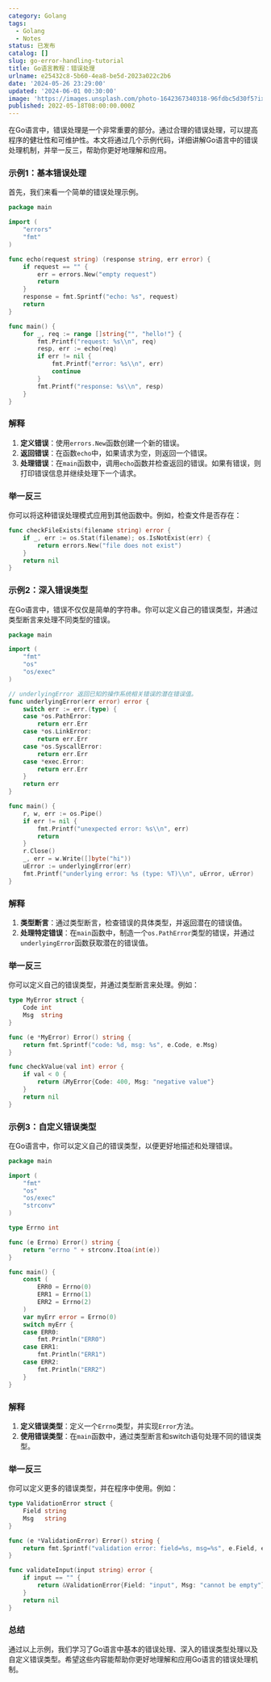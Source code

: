 ```yaml
---
category: Golang
tags:
  - Golang
  - Notes
status: 已发布
catalog: []
slug: go-error-handling-tutorial
title: Go语言教程：错误处理
urlname: e25432c8-5b60-4ea8-be5d-2023a022c2b6
date: '2024-05-26 23:29:00'
updated: '2024-06-01 00:30:00'
image: 'https://images.unsplash.com/photo-1642367340318-96fdbc5d30f5?ixlib=rb-4.0.3&q=85&fm=jpg&crop=entropy&cs=srgb'
published: 2022-05-18T08:00:00.000Z
---
```


在Go语言中，错误处理是一个非常重要的部分。通过合理的错误处理，可以提高程序的健壮性和可维护性。本文将通过几个示例代码，详细讲解Go语言中的错误处理机制，并举一反三，帮助你更好地理解和应用。


### 示例1：基本错误处理


首先，我们来看一个简单的错误处理示例。


```go
package main

import (
	"errors"
	"fmt"
)

func echo(request string) (response string, err error) {
	if request == "" {
		err = errors.New("empty request")
		return
	}
	response = fmt.Sprintf("echo: %s", request)
	return
}

func main() {
	for _, req := range []string{"", "hello!"} {
		fmt.Printf("request: %s\\n", req)
		resp, err := echo(req)
		if err != nil {
			fmt.Printf("error: %s\\n", err)
			continue
		}
		fmt.Printf("response: %s\\n", resp)
	}
}

```


### 解释

1. **定义错误**：使用`errors.New`函数创建一个新的错误。
2. **返回错误**：在函数`echo`中，如果请求为空，则返回一个错误。
3. **处理错误**：在`main`函数中，调用`echo`函数并检查返回的错误。如果有错误，则打印错误信息并继续处理下一个请求。

### 举一反三


你可以将这种错误处理模式应用到其他函数中。例如，检查文件是否存在：


```go
func checkFileExists(filename string) error {
	if _, err := os.Stat(filename); os.IsNotExist(err) {
		return errors.New("file does not exist")
	}
	return nil
}

```


### 示例2：深入错误类型


在Go语言中，错误不仅仅是简单的字符串。你可以定义自己的错误类型，并通过类型断言来处理不同类型的错误。


```go
package main

import (
	"fmt"
	"os"
	"os/exec"
)

// underlyingError 返回已知的操作系统相关错误的潜在错误值。
func underlyingError(err error) error {
	switch err := err.(type) {
	case *os.PathError:
		return err.Err
	case *os.LinkError:
		return err.Err
	case *os.SyscallError:
		return err.Err
	case *exec.Error:
		return err.Err
	}
	return err
}

func main() {
	r, w, err := os.Pipe()
	if err != nil {
		fmt.Printf("unexpected error: %s\\n", err)
		return
	}
	r.Close()
	_, err = w.Write([]byte("hi"))
	uError := underlyingError(err)
	fmt.Printf("underlying error: %s (type: %T)\\n", uError, uError)
}

```


### 解释

1. **类型断言**：通过类型断言，检查错误的具体类型，并返回潜在的错误值。
2. **处理特定错误**：在`main`函数中，制造一个`os.PathError`类型的错误，并通过`underlyingError`函数获取潜在的错误值。

### 举一反三


你可以定义自己的错误类型，并通过类型断言来处理。例如：


```go
type MyError struct {
	Code int
	Msg  string
}

func (e *MyError) Error() string {
	return fmt.Sprintf("code: %d, msg: %s", e.Code, e.Msg)
}

func checkValue(val int) error {
	if val < 0 {
		return &MyError{Code: 400, Msg: "negative value"}
	}
	return nil
}

```


### 示例3：自定义错误类型


在Go语言中，你可以定义自己的错误类型，以便更好地描述和处理错误。


```go
package main

import (
	"fmt"
	"os"
	"os/exec"
	"strconv"
)

type Errno int

func (e Errno) Error() string {
	return "errno " + strconv.Itoa(int(e))
}

func main() {
	const (
		ERR0 = Errno(0)
		ERR1 = Errno(1)
		ERR2 = Errno(2)
	)
	var myErr error = Errno(0)
	switch myErr {
	case ERR0:
		fmt.Println("ERR0")
	case ERR1:
		fmt.Println("ERR1")
	case ERR2:
		fmt.Println("ERR2")
	}
}

```


### 解释

1. **定义错误类型**：定义一个`Errno`类型，并实现`Error`方法。
2. **使用错误类型**：在`main`函数中，通过类型断言和switch语句处理不同的错误类型。

### 举一反三


你可以定义更多的错误类型，并在程序中使用。例如：


```go
type ValidationError struct {
	Field string
	Msg   string
}

func (e *ValidationError) Error() string {
	return fmt.Sprintf("validation error: field=%s, msg=%s", e.Field, e.Msg)
}

func validateInput(input string) error {
	if input == "" {
		return &ValidationError{Field: "input", Msg: "cannot be empty"}
	}
	return nil
}

```


### 总结


通过以上示例，我们学习了Go语言中基本的错误处理、深入的错误类型处理以及自定义错误类型。希望这些内容能帮助你更好地理解和应用Go语言的错误处理机制。

